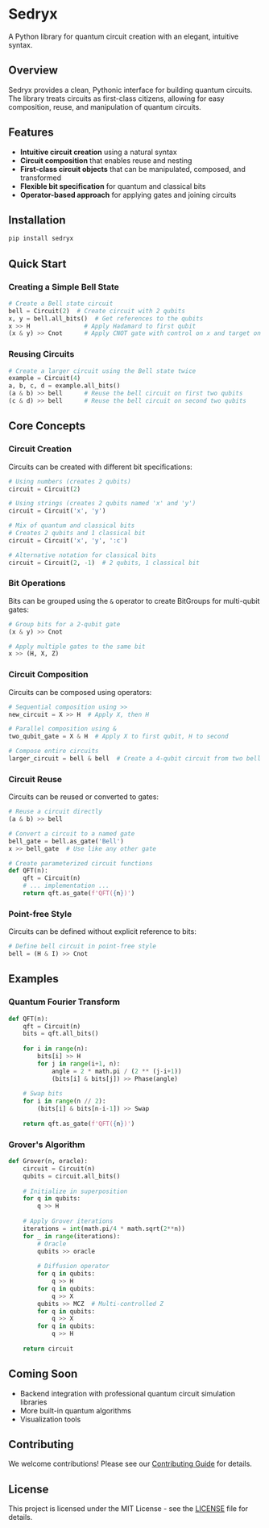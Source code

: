 # Sedryx

A Python library for quantum circuit creation with an elegant, intuitive syntax.

## Overview

Sedryx provides a clean, Pythonic interface for building quantum circuits. The library treats circuits as first-class citizens, allowing for easy composition, reuse, and manipulation of quantum circuits.

## Features

- **Intuitive circuit creation** using a natural syntax
- **Circuit composition** that enables reuse and nesting
- **First-class circuit objects** that can be manipulated, composed, and transformed
- **Flexible bit specification** for quantum and classical bits
- **Operator-based approach** for applying gates and joining circuits

## Installation

```bash
pip install sedryx
```

## Quick Start

### Creating a Simple Bell State

```python
# Create a Bell state circuit
bell = Circuit(2)  # Create circuit with 2 qubits
x, y = bell.all_bits()  # Get references to the qubits
x >> H               # Apply Hadamard to first qubit
(x & y) >> Cnot      # Apply CNOT gate with control on x and target on y
```

### Reusing Circuits

```python
# Create a larger circuit using the Bell state twice
example = Circuit(4)
a, b, c, d = example.all_bits()
(a & b) >> bell      # Reuse the bell circuit on first two qubits
(c & d) >> bell      # Reuse the bell circuit on second two qubits
```

## Core Concepts

### Circuit Creation

Circuits can be created with different bit specifications:

```python
# Using numbers (creates 2 qubits)
circuit = Circuit(2)

# Using strings (creates 2 qubits named 'x' and 'y')
circuit = Circuit('x', 'y')

# Mix of quantum and classical bits
# Creates 2 qubits and 1 classical bit
circuit = Circuit('x', 'y', ':c')

# Alternative notation for classical bits
circuit = Circuit(2, -1)  # 2 qubits, 1 classical bit
```

### Bit Operations

Bits can be grouped using the `&` operator to create BitGroups for multi-qubit gates:

```python
# Group bits for a 2-qubit gate
(x & y) >> Cnot

# Apply multiple gates to the same bit
x >> (H, X, Z)
```

### Circuit Composition

Circuits can be composed using operators:

```python
# Sequential composition using >>
new_circuit = X >> H  # Apply X, then H

# Parallel composition using &
two_qubit_gate = X & H  # Apply X to first qubit, H to second

# Compose entire circuits
larger_circuit = bell & bell  # Create a 4-qubit circuit from two bell states
```

### Circuit Reuse

Circuits can be reused or converted to gates:

```python
# Reuse a circuit directly
(a & b) >> bell

# Convert a circuit to a named gate
bell_gate = bell.as_gate('Bell')
x >> bell_gate  # Use like any other gate

# Create parameterized circuit functions
def QFT(n):
    qft = Circuit(n)
    # ... implementation ...
    return qft.as_gate(f'QFT({n})')
```

### Point-free Style

Circuits can be defined without explicit reference to bits:

```python
# Define bell circuit in point-free style
bell = (H & I) >> Cnot
```

## Examples

### Quantum Fourier Transform

```python
def QFT(n):
    qft = Circuit(n)
    bits = qft.all_bits()
    
    for i in range(n):
        bits[i] >> H
        for j in range(i+1, n):
            angle = 2 * math.pi / (2 ** (j-i+1))
            (bits[i] & bits[j]) >> Phase(angle)
    
    # Swap bits
    for i in range(n // 2):
        (bits[i] & bits[n-i-1]) >> Swap
        
    return qft.as_gate(f'QFT({n})')
```

### Grover's Algorithm

```python
def Grover(n, oracle):
    circuit = Circuit(n)
    qubits = circuit.all_bits()
    
    # Initialize in superposition
    for q in qubits:
        q >> H
    
    # Apply Grover iterations
    iterations = int(math.pi/4 * math.sqrt(2**n))
    for _ in range(iterations):
        # Oracle
        qubits >> oracle
        
        # Diffusion operator
        for q in qubits:
            q >> H
        for q in qubits:
            q >> X
        qubits >> MCZ  # Multi-controlled Z
        for q in qubits:
            q >> X
        for q in qubits:
            q >> H
    
    return circuit
```

## Coming Soon

- Backend integration with professional quantum circuit simulation libraries
- More built-in quantum algorithms
- Visualization tools

## Contributing

We welcome contributions! Please see our [Contributing Guide](CONTRIBUTING.md) for details.

## License

This project is licensed under the MIT License - see the [LICENSE](LICENSE) file for details.
